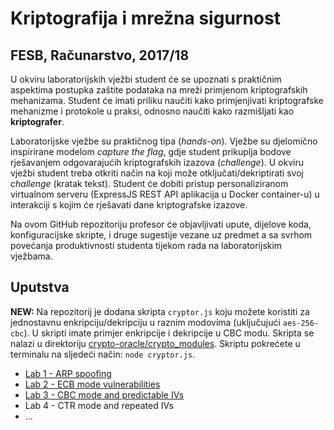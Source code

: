 # **Kriptografija i mrežna sigurnost**

## FESB, Računarstvo, 2017/18

U okviru laboratorijskih vježbi student će se upoznati s praktičnim aspektima postupka zaštite podataka na mreži primjenom kriptografskih mehanizama. Student će imati priliku naučiti kako primjenjivati kriptografske mehanizme i protokole u praksi, odnosno naučiti kako razmišljati kao **kriptografer**.

Laboratorijske vježbe su praktičnog tipa (_hands-on_). Vježbe su djelomično inspirirane modelom _capture the flag_, gdje student prikuplja bodove rješavanjem odgovarajućih kriptografskih izazova (_challenge_). U okviru vježbi student treba otkriti način na koji može otključati/dekriptirati svoj _challenge_ (kratak tekst). Student će dobiti pristup personaliziranom virtualnom serveru (ExpressJS REST API aplikacija u Docker container-u) u interakciji s kojim će rješavati dane kriptografske izazove.

Na ovom GitHub repozitoriju profesor će objavljivati upute, dijelove koda, konfiguracijske skripte, i druge sugestije vezane uz predmet a sa svrhom povećanja produktivnosti studenta tijekom rada na laboratorijskim vježbama.

## Uputstva

**NEW:** Na repozitorij je dodana skripta `cryptor.js` koju možete koristiti za jednostavnu enkripciju/dekripciju u raznim modovima (uključujući `aes-256-cbc`). U skripti imate primjer enkripcije i dekripcije u CBC modu. Skripta se nalazi u direktoriju [crypto-oracle/crypto_modules](/crypto-oracle/crypto_modules). Skriptu pokrećete u terminalu na sljedeći način: `node cryptor.js`.

* [Lab 1 - ARP spoofing](/instructions/lab-1.md)
* [Lab 2 - ECB mode vulnerabilities](/instructions/lab-2.md)
* [Lab 3 - CBC mode and predictable IVs](/instructions/lab-3.md)
* Lab 4 - CTR mode and repeated IVs
* ...
